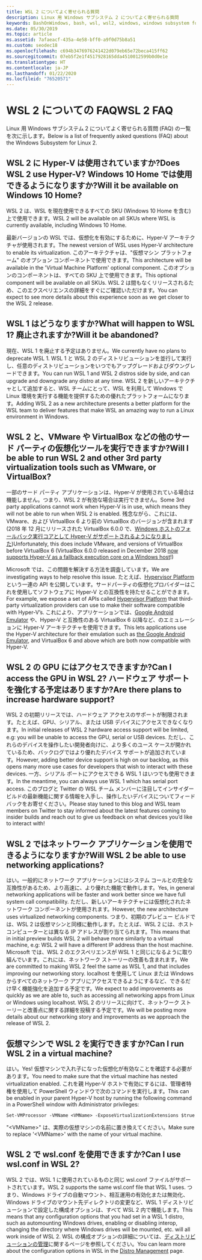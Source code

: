 ```yaml
---
title: WSL 2 についてよく寄せられる質問
description: Linux 用 Windows サブシステム 2 についてよく寄せられる質問
keywords: BashOnWindows, bash, wsl, wsl2, windows, windows subsystem for linux, windowssubsystem, ubuntu, debian, suse, windows 10, インストール
ms.date: 05/30/2019
ms.topic: article
ms.assetid: 7afaeacf-435a-4e58-bff0-a9f0d75b8a51
ms.custom: seodec18
ms.openlocfilehash: c694b3476976241422d079eb65e72beca415ff62
ms.sourcegitcommit: 07eb5f2e1f4517928165dda4510012599b0d0e1e
ms.translationtype: HT
ms.contentlocale: ja-JP
ms.lasthandoff: 01/22/2020
ms.locfileid: "76520571"
---
```

# <a name="wsl-2-faq"></a><span data-ttu-id="f834c-104">WSL 2 についての FAQ</span><span class="sxs-lookup"><span data-stu-id="f834c-104">WSL 2 FAQ</span></span>

<span data-ttu-id="f834c-105">Linux 用 Windows サブシステム 2 についてよく寄せられる質問 (FAQ) の一覧を次に示します。</span><span class="sxs-lookup"><span data-stu-id="f834c-105">Below is a list of frequently asked questions (FAQ) about the Windows Subsystem for Linux 2.</span></span>

## <a name="does-wsl-2-use-hyper-v-will-it-be-available-on-windows-10-home"></a><span data-ttu-id="f834c-106">WSL 2 に Hyper-V は使用されていますか?</span><span class="sxs-lookup"><span data-stu-id="f834c-106">Does WSL 2 use Hyper-V?</span></span> <span data-ttu-id="f834c-107">Windows 10 Home では使用できるようになりますか?</span><span class="sxs-lookup"><span data-stu-id="f834c-107">Will it be available on Windows 10 Home?</span></span>

<span data-ttu-id="f834c-108">WSL 2 は、WSL を現在使用できるすべての SKU (Windows 10 Home を含む) 上で使用できます。</span><span class="sxs-lookup"><span data-stu-id="f834c-108">WSL 2 will be available on all SKUs where WSL is currently available, including Windows 10 Home.</span></span>

<span data-ttu-id="f834c-109">最新バージョンの WSL では、仮想化を有効にするために、Hyper-V アーキテクチャが使用されます。</span><span class="sxs-lookup"><span data-stu-id="f834c-109">The newest version of WSL uses Hyper-V architecture to enable its virtualization.</span></span> <span data-ttu-id="f834c-110">このアーキテクチャは、"仮想マシン プラットフォーム" のオプション コンポーネントで使用できます。</span><span class="sxs-lookup"><span data-stu-id="f834c-110">This architecture will be available in the 'Virtual Machine Platform' optional component.</span></span> <span data-ttu-id="f834c-111">このオプションのコンポーネントは、すべての SKU 上で使用できます。</span><span class="sxs-lookup"><span data-stu-id="f834c-111">This optional component will be available on all SKUs.</span></span> <span data-ttu-id="f834c-112">WSL 2 は間もなくリリースされるため、このエクスペリエンスの詳細をすぐにご確認いただけます。</span><span class="sxs-lookup"><span data-stu-id="f834c-112">You can expect to see more details about this experience soon as we get closer to the WSL 2 release.</span></span>

## <a name="what-will-happen-to-wsl-1-will-it-be-abandoned"></a><span data-ttu-id="f834c-113">WSL 1 はどうなりますか?</span><span class="sxs-lookup"><span data-stu-id="f834c-113">What will happen to WSL 1?</span></span> <span data-ttu-id="f834c-114">廃止されますか?</span><span class="sxs-lookup"><span data-stu-id="f834c-114">Will it be abandoned?</span></span>

<span data-ttu-id="f834c-115">現在、WSL 1 を廃止する予定はありません。</span><span class="sxs-lookup"><span data-stu-id="f834c-115">We currently have no plans to deprecate WSL 1.</span></span> <span data-ttu-id="f834c-116">WSL 1 と WSL 2 のディストリビューションを並行して実行し、任意のディストリビューションをいつでもアップグレードおよびダウングレードできます。</span><span class="sxs-lookup"><span data-stu-id="f834c-116">You can run WSL 1 and WSL 2 distros side by side, and can upgrade and downgrade any distro at any time.</span></span> <span data-ttu-id="f834c-117">WSL 2 を新しいアーキテクチャとして追加すると、WSL チームにとって、WSL を利用して Windows で Linux 環境を実行する機能を提供するための優れたプラットフォームになります。</span><span class="sxs-lookup"><span data-stu-id="f834c-117">Adding WSL 2 as a new architecture presents a better platform for the WSL team to deliver features that make WSL an amazing way to run a Linux environment in Windows.</span></span>

## <a name="will-i-be-able-to-run-wsl-2-and-other-3rd-party-virtualization-tools-such-as-vmware-or-virtualbox"></a><span data-ttu-id="f834c-118">WSL 2 と、VMware や VirtualBox などの他のサード パーティの仮想化ツールを実行できますか?</span><span class="sxs-lookup"><span data-stu-id="f834c-118">Will I be able to run WSL 2 and other 3rd party virtualization tools such as VMware, or VirtualBox?</span></span>

<span data-ttu-id="f834c-119">一部のサード パーティ アプリケーションは、Hyper-V が使用されている場合は機能しません。つまり、WSL 2 が有効な場合は実行できません。</span><span class="sxs-lookup"><span data-stu-id="f834c-119">Some 3rd party applications cannot work when Hyper-V is in use, which means they will not be able to run when WSL 2 is enabled.</span></span> <span data-ttu-id="f834c-120">残念ながら、これには、VMware、および VirtualBox 6 より前の VirtualBox のバージョンが含まれます (2018 年 12 月にリリースされた VirtualBox 6.0.0 で、[Windows ホストのフォールバック実行コアとして Hyper-V がサポートされるようになりました][1])</span><span class="sxs-lookup"><span data-stu-id="f834c-120">Unfortunately, this does include VMware, and versions of VirtualBox before VirtualBox 6 (VirtualBox 6.0.0 released in December 2018 [now supports Hyper-V as a fallback execution core on a Windows host][1]!)</span></span>

<span data-ttu-id="f834c-121">Microsoft では、この問題を解決する方法を調査しています。</span><span class="sxs-lookup"><span data-stu-id="f834c-121">We are investigating ways to help resolve this issue.</span></span> <span data-ttu-id="f834c-122">たとえば、[Hypervisor Platform][2] という一連の API を公開しています。サードパーティの仮想化プロバイダーはこれを使用してソフトウェアに Hyper-V との互換性を持たせることができます。</span><span class="sxs-lookup"><span data-stu-id="f834c-122">For example, we expose a set of APIs called [Hypervisor Platform][2] that third-party virtualization providers can use to make their software compatible with Hyper-V’s.</span></span> <span data-ttu-id="f834c-123">これにより、アプリケーションでは、[Google Android Emulator][3] や、Hyper-V と互換性のある VirtualBox 6 以降など、のエミュレーションに Hyper-V アーキテクチャを使用できます。</span><span class="sxs-lookup"><span data-stu-id="f834c-123">This lets applications use the Hyper-V architecture for their emulation such as [the Google Android Emulator][3], and VirtualBox 6 and above which are both now compatible with Hyper-V.</span></span>

## <a name="can-i-access-the-gpu-in-wsl-2-are-there-plans-to-increase-hardware-support"></a><span data-ttu-id="f834c-124">WSL 2 の GPU にはアクセスできますか?</span><span class="sxs-lookup"><span data-stu-id="f834c-124">Can I access the GPU in WSL 2?</span></span> <span data-ttu-id="f834c-125">ハードウェア サポートを強化する予定はありますか?</span><span class="sxs-lookup"><span data-stu-id="f834c-125">Are there plans to increase hardware support?</span></span>

<span data-ttu-id="f834c-126">WSL 2 の初期リリースでは、ハードウェア アクセスのサポートが制限されます。たとえば、GPU、シリアル、または USB デバイスにアクセスできなくなります。</span><span class="sxs-lookup"><span data-stu-id="f834c-126">In initial releases of WSL 2 hardware access support will be limited, e.g: you will be unable to access the GPU, serial or USB devices.</span></span> <span data-ttu-id="f834c-127">ただし、これらのデバイスを操作したい開発者向けに、より多くのユース ケースが開かれているため、バックログではより優れたデバイス サポートが追加されています。</span><span class="sxs-lookup"><span data-stu-id="f834c-127">However, adding better device support is high on our backlog, as this opens many more use cases for developers that wish to interact with these devices.</span></span> <span data-ttu-id="f834c-128">一方、シリアル ポートにアクセスできる WSL 1 はいつでも使用できます。</span><span class="sxs-lookup"><span data-stu-id="f834c-128">In the meantime, you can always use WSL 1 which has serial port access.</span></span> <span data-ttu-id="f834c-129">このブログと Twitter の WSL チーム メンバーに注目してインサイダー ビルドの最新機能に関する情報を入手し、操作したいデバイスについてフィードバックをお寄せください。</span><span class="sxs-lookup"><span data-stu-id="f834c-129">Please stay tuned to this blog and WSL team members on Twitter to stay informed about the latest features coming to insider builds and reach out to give us feedback on what devices you’d like to interact with!</span></span>

## <a name="will-wsl-2-be-able-to-use-networking-applications"></a><span data-ttu-id="f834c-130">WSL 2 ではネットワーク アプリケーションを使用できるようになりますか?</span><span class="sxs-lookup"><span data-stu-id="f834c-130">Will WSL 2 be able to use networking applications?</span></span>

<span data-ttu-id="f834c-131">はい。一般的にネットワーク アプリケーションにはシステム コールとの完全な互換性があるため、より高速に、より優れた機能で動作します。</span><span class="sxs-lookup"><span data-stu-id="f834c-131">Yes, in general networking applications will be faster and work better since we have full system call compatibility.</span></span> <span data-ttu-id="f834c-132">ただし、新しいアーキテクチャには仮想化されたネットワーク コンポーネントが使用されます。</span><span class="sxs-lookup"><span data-stu-id="f834c-132">However, the new architecture uses virtualized networking components.</span></span> <span data-ttu-id="f834c-133">つまり、初期のプレビュー ビルドでは、WSL 2 は仮想マシンと同様に動作します。たとえば、WSL 2 には、ホスト コンピューターとは異なる IP アドレスが割り当てられます。</span><span class="sxs-lookup"><span data-stu-id="f834c-133">This means that in initial preview builds WSL 2 will behave more similarly to a virtual machine, e.g: WSL 2 will have a different IP address than the host machine.</span></span> <span data-ttu-id="f834c-134">Microsoft では、WSL 2 のエクスペリエンスが WSL 1 と同じになるように取り組んでいます。これには、ネットワーク ストーリーの改善も含まれます。</span><span class="sxs-lookup"><span data-stu-id="f834c-134">We are committed to making WSL 2 feel the same as WSL 1, and that includes improving our networking story.</span></span> <span data-ttu-id="f834c-135">localhost を使用して Linux または Windows からすべてのネットワーク アプリにアクセスできるようにするなど、できるだけ早く機能強化を追加する予定です。</span><span class="sxs-lookup"><span data-stu-id="f834c-135">We expect to add improvements as quickly as we are able to, such as accessing all networking apps from Linux or Windows using localhost.</span></span> <span data-ttu-id="f834c-136">WSL 2 のリリースに向けて、ネットワーク ストーリーと改善点に関する詳細を投稿する予定です。</span><span class="sxs-lookup"><span data-stu-id="f834c-136">We will be posting more details about our networking story and improvements as we approach the release of WSL 2.</span></span>

## <a name="can-i-run-wsl-2-in-a-virtual-machine"></a><span data-ttu-id="f834c-137">仮想マシンで WSL 2 を実行できますか?</span><span class="sxs-lookup"><span data-stu-id="f834c-137">Can I run WSL 2 in a virtual machine?</span></span>

<span data-ttu-id="f834c-138">はい。</span><span class="sxs-lookup"><span data-stu-id="f834c-138">Yes!</span></span> <span data-ttu-id="f834c-139">仮想マシンで入れ子になった仮想化が有効なことを確認する必要があります。</span><span class="sxs-lookup"><span data-stu-id="f834c-139">You need to make sure that the virtual machine has nested virtualization enabled.</span></span> <span data-ttu-id="f834c-140">これを親 Hyper-V ホストで有効にするには、管理者特権を使用して PowerShell ウィンドウで次のコマンドを実行します。</span><span class="sxs-lookup"><span data-stu-id="f834c-140">This can be enabled in your parent Hyper-V host by running the following command in a PowerShell window with Administrator privileges:</span></span>

`Set-VMProcessor -VMName <VMName> -ExposeVirtualizationExtensions $true`

<span data-ttu-id="f834c-141">"&lt;VMName&gt;" は、実際の仮想マシンの名前に置き換えてください。</span><span class="sxs-lookup"><span data-stu-id="f834c-141">Make sure to replace '&lt;VMName&gt;' with the name of your virtual machine.</span></span>

## <a name="can-i-use-wslconf-in-wsl-2"></a><span data-ttu-id="f834c-142">WSL 2 で wsl.conf を使用できますか?</span><span class="sxs-lookup"><span data-stu-id="f834c-142">Can I use wsl.conf in WSL 2?</span></span>

<span data-ttu-id="f834c-143">WSL 2 では、WSL 1 に使用されているものと同じ wsl.conf ファイルがサポートされています。</span><span class="sxs-lookup"><span data-stu-id="f834c-143">WSL 2 supports the same wsl.conf file that WSL 1 uses.</span></span> <span data-ttu-id="f834c-144">つまり、Windows ドライブの自動マウント、相互運用の有効化または無効化、Windows ドライブのマウント先ディレクトリの変更など、WSL 1 ディストリビューションで設定した構成オプションは、すべて WSL 2 内で機能します。</span><span class="sxs-lookup"><span data-stu-id="f834c-144">This means that any configuration options that you had set in a WSL 1 distro, such as automounting Windows drives, enabling or disabling interop, changing the directory where Windows drives will be mounted, etc. will all work inside of WSL 2.</span></span> <span data-ttu-id="f834c-145">WSL の構成オプションの詳細については、[ディストリビューションの管理](./wsl-config.md)に関するページを参照してください。</span><span class="sxs-lookup"><span data-stu-id="f834c-145">You can learn more about the configuration options in WSL in the [Distro Management](./wsl-config.md) page.</span></span> 

 [1]: https://www.virtualbox.org/wiki/Changelog-6.0
 [2]: https://docs.microsoft.com/en-us/virtualization/api/
 [3]: https://devblogs.microsoft.com/visualstudio/hyper-v-android-emulator-support/
